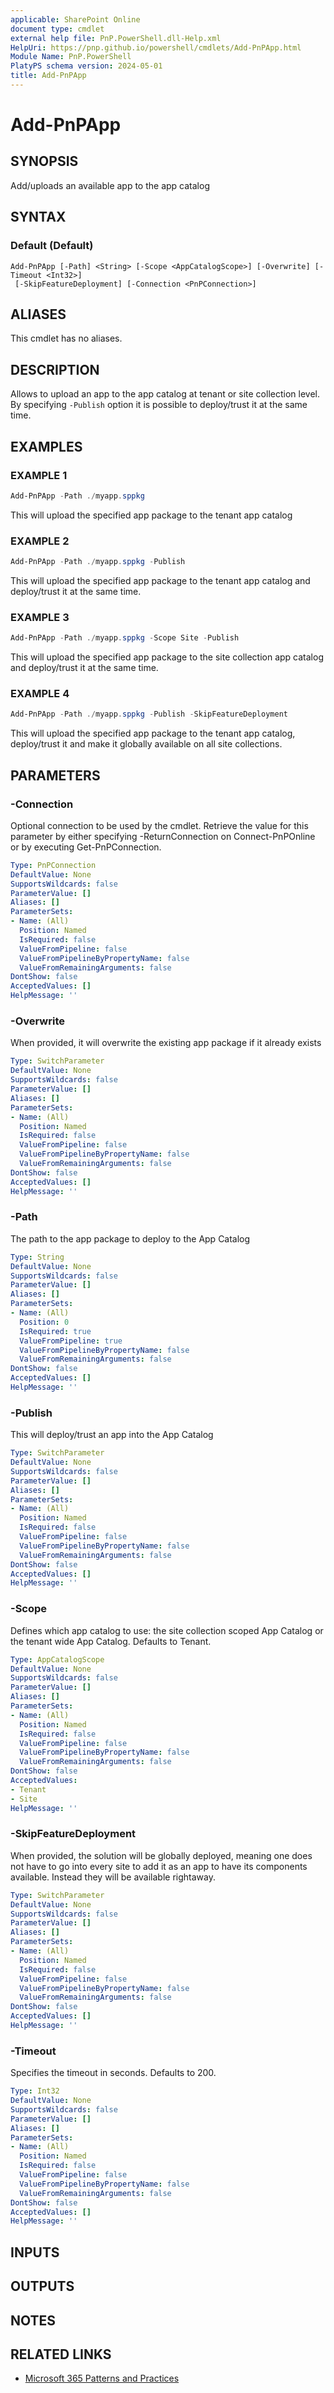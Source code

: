 ```yaml
---
applicable: SharePoint Online
document type: cmdlet
external help file: PnP.PowerShell.dll-Help.xml
HelpUri: https://pnp.github.io/powershell/cmdlets/Add-PnPApp.html
Module Name: PnP.PowerShell
PlatyPS schema version: 2024-05-01
title: Add-PnPApp
---
```


# Add-PnPApp

## SYNOPSIS

Add/uploads an available app to the app catalog

## SYNTAX

### Default (Default)

```
Add-PnPApp [-Path] <String> [-Scope <AppCatalogScope>] [-Overwrite] [-Timeout <Int32>]
 [-SkipFeatureDeployment] [-Connection <PnPConnection>]
```

## ALIASES

This cmdlet has no aliases.

## DESCRIPTION

Allows to upload an app to the app catalog at tenant or site collection level. By specifying `-Publish` option it is possible to deploy/trust it at the same time.

## EXAMPLES

### EXAMPLE 1

```powershell
Add-PnPApp -Path ./myapp.sppkg
```

This will upload the specified app package to the tenant app catalog

### EXAMPLE 2

```powershell
Add-PnPApp -Path ./myapp.sppkg -Publish
```

This will upload the specified app package to the tenant app catalog and deploy/trust it at the same time.

### EXAMPLE 3

```powershell
Add-PnPApp -Path ./myapp.sppkg -Scope Site -Publish
```

This will upload the specified app package to the site collection app catalog and deploy/trust it at the same time.

### EXAMPLE 4

```powershell
Add-PnPApp -Path ./myapp.sppkg -Publish -SkipFeatureDeployment
```

This will upload the specified app package to the tenant app catalog, deploy/trust it and make it globally available on all site collections.

## PARAMETERS

### -Connection

Optional connection to be used by the cmdlet. Retrieve the value for this parameter by either specifying -ReturnConnection on Connect-PnPOnline or by executing Get-PnPConnection.

```yaml
Type: PnPConnection
DefaultValue: None
SupportsWildcards: false
ParameterValue: []
Aliases: []
ParameterSets:
- Name: (All)
  Position: Named
  IsRequired: false
  ValueFromPipeline: false
  ValueFromPipelineByPropertyName: false
  ValueFromRemainingArguments: false
DontShow: false
AcceptedValues: []
HelpMessage: ''
```

### -Overwrite

When provided, it will overwrite the existing app package if it already exists

```yaml
Type: SwitchParameter
DefaultValue: None
SupportsWildcards: false
ParameterValue: []
Aliases: []
ParameterSets:
- Name: (All)
  Position: Named
  IsRequired: false
  ValueFromPipeline: false
  ValueFromPipelineByPropertyName: false
  ValueFromRemainingArguments: false
DontShow: false
AcceptedValues: []
HelpMessage: ''
```

### -Path

The path to the app package to deploy to the App Catalog

```yaml
Type: String
DefaultValue: None
SupportsWildcards: false
ParameterValue: []
Aliases: []
ParameterSets:
- Name: (All)
  Position: 0
  IsRequired: true
  ValueFromPipeline: true
  ValueFromPipelineByPropertyName: false
  ValueFromRemainingArguments: false
DontShow: false
AcceptedValues: []
HelpMessage: ''
```

### -Publish

This will deploy/trust an app into the App Catalog

```yaml
Type: SwitchParameter
DefaultValue: None
SupportsWildcards: false
ParameterValue: []
Aliases: []
ParameterSets:
- Name: (All)
  Position: Named
  IsRequired: false
  ValueFromPipeline: false
  ValueFromPipelineByPropertyName: false
  ValueFromRemainingArguments: false
DontShow: false
AcceptedValues: []
HelpMessage: ''
```

### -Scope

Defines which app catalog to use: the site collection scoped App Catalog or the tenant wide App Catalog. Defaults to Tenant.

```yaml
Type: AppCatalogScope
DefaultValue: None
SupportsWildcards: false
ParameterValue: []
Aliases: []
ParameterSets:
- Name: (All)
  Position: Named
  IsRequired: false
  ValueFromPipeline: false
  ValueFromPipelineByPropertyName: false
  ValueFromRemainingArguments: false
DontShow: false
AcceptedValues:
- Tenant
- Site
HelpMessage: ''
```

### -SkipFeatureDeployment

When provided, the solution will be globally deployed, meaning one does not have to go into every site to add it as an app to have its components available. Instead they will be available rightaway.

```yaml
Type: SwitchParameter
DefaultValue: None
SupportsWildcards: false
ParameterValue: []
Aliases: []
ParameterSets:
- Name: (All)
  Position: Named
  IsRequired: false
  ValueFromPipeline: false
  ValueFromPipelineByPropertyName: false
  ValueFromRemainingArguments: false
DontShow: false
AcceptedValues: []
HelpMessage: ''
```

### -Timeout

Specifies the timeout in seconds. Defaults to 200.

```yaml
Type: Int32
DefaultValue: None
SupportsWildcards: false
ParameterValue: []
Aliases: []
ParameterSets:
- Name: (All)
  Position: Named
  IsRequired: false
  ValueFromPipeline: false
  ValueFromPipelineByPropertyName: false
  ValueFromRemainingArguments: false
DontShow: false
AcceptedValues: []
HelpMessage: ''
```

## INPUTS

## OUTPUTS

## NOTES

## RELATED LINKS

- [Microsoft 365 Patterns and Practices](https://aka.ms/m365pnp)
